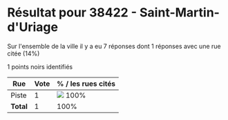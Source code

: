 # Résultat pour 38422 - Saint-Martin-d'Uriage

Sur l'ensemble de la ville il y a eu 7 réponses dont 1 réponses avec une rue citée (14%)

1 points noirs identifiés

| Rue | Vote | % / les rues cités|
|-----|------|-------------------|
| Piste | 1 | <img src="../../img/bar_100.gif" />&nbsp;100%|
| **Total** | 1 | 100%|
